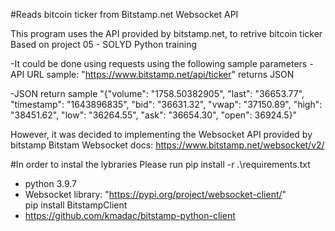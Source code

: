 #Reads bitcoin ticker from Bitstamp.net Websocket API

This program uses the API provided by bitstamp.net, to retrive bitcoin ticker  
Based on project 05 - SOLYD Python training 


-It could be done using requests using the following sample parameters
-API URL sample: "https://www.bitstamp.net/api/ticker" returns JSON

-JSON return sample "{"volume": "1758.50382905", "last": "36653.77", "timestamp": "1643896835", "bid": "36631.32", "vwap": "37150.89", "high": "38451.62", "low": "36264.55", "ask": "36654.30", "open": 36924.5}"

However, it was decided to implementing the Websocket API provided by bitstamp
Bitstam Websocket docs: https://www.bitstamp.net/websocket/v2/

#In order to instal the lybraries Please run 
pip install -r .\requirements.txt  
- python 3.9.7  
- Websocket library:  "https://pypi.org/project/websocket-client/"  
pip install BitstampClient
- https://github.com/kmadac/bitstamp-python-client